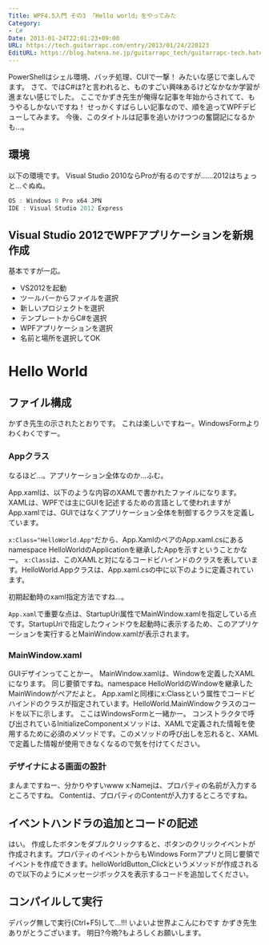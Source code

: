 ```yaml
---
Title: WPF4.5入門 その3 「Hello world」をやってみた
Category:
- C#
Date: 2013-01-24T22:01:23+09:00
URL: https://tech.guitarrapc.com/entry/2013/01/24/220123
EditURL: https://blog.hatena.ne.jp/guitarrapc_tech/guitarrapc-tech.hatenablog.com/atom/entry/6802418398340377022
---
```


<!--
Date: 2013-01-24T22:01:23+09:00
URL: https://tech.guitarrapc.com/entry/2013/01/24/220123
-->

PowerShellはシェル環境、バッチ処理、CUIで一撃！ みたいな感じで楽しんでます。 さて、ではC#は?と言われると、ものすごい興味あるけどなかなか学習が進まない感じでした。
ここでかずき先生が俺得な記事を年始からされてて、もうやるしかないですね！ せっかくすばらしい記事なので、順を追ってWPFデビューしてみます。
今後、このタイトルは記事を追いかけつつの奮闘記になるかも…。

## 環境

以下の環境です。 Visual Studio 2010ならProが有るのですが……2012はちょっと…ぐぬぬ。

```ps1
OS : Windows 8 Pro x64 JPN
IDE : Visual Studio 2012 Express
```

## Visual Studio 2012でWPFアプリケーションを新規作成

基本ですが一応。

- VS2012を起動
- ツールバーからファイルを選択
- 新しいプロジェクトを選択
- テンプレートからC#を選択
- WPFアプリケーションを選択
- 名前と場所を選択してOK

# Hello World

## ファイル構成
かずき先生の示されたとおりです。 これは楽しいですねー。WindowsFormよりわくわくですー。

### Appクラス

なるほど…。アプリケーション全体なのか…ふむ。

App.xamlは、以下のような内容のXAMLで書かれたファイルになります。XAMLは、WPFでは主にGUIを記述するための言語として使われますがApp.xamlでは、GUIではなくアプリケーション全体を制御するクラスを定義しています。

`x:Class="HelloWorld.App"`だから、App.XamlのペアのApp.xaml.csにあるnamespace HelloWorldのApplicationを継承したAppを示すということかなー。
`x:Class`は、このXAMLと対になるコードビハインドのクラスを表しています。HelloWorld.Appクラスは、App.xaml.csの中に以下のように定義されています。

初期起動時のxaml指定方法ですね…。

`App.xaml`で重要な点は、StartupUri属性でMainWindow.xamlを指定している点です。StartupUriで指定したウィンドウを起動時に表示するため、このアプリケーションを実行するとMainWindow.xamlが表示されます。

### MainWindow.xaml

GUIデザインってことかー。
MainWindow.xamlは、Windowを定義したXAMLになります。
同じ要領ですね。namespace HelloWorldのWindowを継承したMainWindowがペアだよと。
App.xamlと同様にx:Classという属性でコードビハインドのクラスが指定されています。HelloWorld.MainWindowクラスのコードを以下に示します。
ここはWindowsFormと一緒かー。
コンストラクタで呼び出されているInitializeComponentメソッドは、XAMLで定義された情報を使用するために必須のメソッドです。このメソッドの呼び出しを忘れると、XAMLで定義した情報が使用できなくなるので気を付けてください。

### デザイナによる画面の設計

まんまですねー、分かりやすいwww x:Namejは、プロパティの名前が入力するところですね。 Contentは、プロパティのContentが入力するところですね。

## イベントハンドラの追加とコードの記述

はい。
作成したボタンをダブルクリックすると、ボタンのクリックイベントが作成されます。プロパティのイベントからもWindows Formアプリと同じ要領でイベントを作成できます。helloWorldButton_Clickというメソッドが作成されるので以下のようにメッセージボックスを表示するコードを追加してください。

## コンパイルして実行

デバッグ無しで実行(Ctrl+F5)して…!!! いよいよ世界よこんにわです
かずき先生ありがとうございます。 明日?今晩?もよろしくお願いします。
